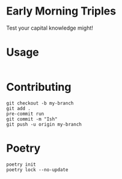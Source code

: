 # Early Morning Triples

Test your capital knowledge might!

# Usage

```

```

# Contributing

```
git checkout -b my-branch
git add .
pre-commit run
git commit -m "Ish"
git push -u origin my-branch
```

# Poetry

```
poetry init
poetry lock --no-update
```
